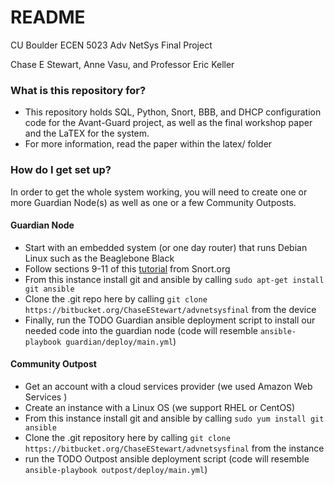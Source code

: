 # README #

CU Boulder ECEN 5023
Adv NetSys Final Project

Chase E Stewart, Anne Vasu, and Professor Eric Keller

### What is this repository for? ###

* This repository holds SQL, Python, Snort, BBB, and DHCP configuration code for the Avant-Guard project, as well as the final workshop paper and the LaTEX for the system.
* For more information, read the paper within the latex/ folder

### How do I get set up? ###
In order to get the whole system working, you will need to create one or more Guardian Node(s) as well as one or a few Community Outposts.

#### Guardian Node ####
* Start with an embedded system (or one day router) that runs Debian Linux such as the Beaglebone Black
* Follow sections 9-11 of this [tutorial](https://s3.amazonaws.com/snort-org-site/production/document_files/files/000/000/090/original/Snort_2.9.8.x_on_Ubuntu_12-14-15.pdf) from Snort.org
* From this instance install git and ansible by calling `sudo apt-get install git ansible`
* Clone the .git repo here by calling `git clone https://bitbucket.org/ChaseEStewart/advnetsysfinal` from the device
* Finally, run the TODO Guardian ansible deployment script to install our needed code into the guardian node (code will resemble `ansible-playbook guardian/deploy/main.yml`)

#### Community Outpost ####
* Get an account with a cloud services provider (we used Amazon Web Services )
* Create an instance with a Linux OS (we support RHEL or CentOS)
* From this instance install git and ansible by calling `sudo yum install git ansible`
* Clone the .git repository here by calling `git clone https://bitbucket.org/ChaseEStewart/advnetsysfinal` from the instance
* run the TODO Outpost ansible deployment script (code will resemble `ansible-playbook outpost/deploy/main.yml`)